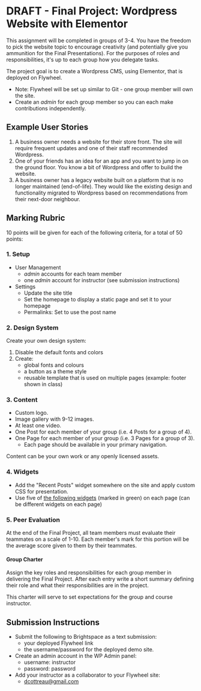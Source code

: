# DRAFT - Final Project: Wordpress Website with Elementor
This assignment will be completed in groups of 3-4. You have the freedom to pick the website topic to encourage creativity (and potentially give you ammunition for the Final Presentations). For the purposes of roles and responsibilities, it's up to each group how you delegate tasks.

The project goal is to create a Wordpress CMS, using Elementor, that is deployed on Flywheel.
- Note: Flywheel will be set up similar to Git - one group member will own the site.
- Create an _admin_ for each group member so you can each make contributions independently.

## Example User Stories
1. A business owner needs a website for their store front. The site will require frequent updates and one of their staff recommended Wordpress.
2. One of your friends has an idea for an app and you want to jump in on the ground floor. You know a bit of Wordpress and offer to build the website.
3. A business owner has a legacy website built on a platform that is no longer maintained (end-of-life). They would like the existing design and functionality migrated to Wordpress based on recommendations from their next-door neighbour.

## Marking Rubric
10 points will be given for each of the following criteria, for a total of 50 points:

### 1. Setup
- User Management
  - _admin_ accounts for each team member
  - one _admin_ account for instructor (see submission instructions)
- Settings
  - Update the site title
  - Set the homepage to display a static page and set it to your homepage
  - Permalinks: Set to use the post name

### 2. Design System
Create your own design system:
1. Disable the default fonts and colors
2. Create:
    - global fonts and colours
    - a button as a theme style
    - reusable template that is used on multiple pages (example: footer shown in class)

### 3. Content
- Custom logo.
- Image gallery with 9-12 images.
- At least one video.
- One Post for each member of your group (i.e. 4 Posts for a group of 4).
- One Page for each member of your group (i.e. 3 Pages for a group of 3).
  - Each page should be available in your primary navigation.

Content can be your own work or any openly licensed assets.

### 4. Widgets
- Add the "Recent Posts" widget somewhere on the site and apply custom CSS for presentation.
- Use five of [the following widgets](widgets.png) (marked in green) on each page (can be different widgets on each page)

### 5. Peer Evaluation
At the end of the Final Project, all team members must evaluate their teammates on a scale of 1-10. Each member's mark for this portion will be the average score given to them by their teammates.

#### Group Charter
Assign the key roles and responsibilities for each group member in delivering the Final Project. After each entry write a short summary defining their role and what their responsibilities are in the project. 

This charter will serve to set expectations for the group and course instructor.

## Submission Instructions
- Submit the following to Brightspace as a text submission:
  - your deployed Flywheel link
  - the username/password for the deployed demo site.
- Create an admin account in the WP Admin panel:
  - username: instructor
  - password: password
- Add your instructor as a collaborator to your Flywheel site:
  - dcottreau@gmail.com
